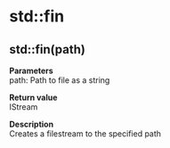 # std::fin

## std::fin(path)
**Parameters**  
path: Path to file as a string

**Return value**  
IStream

**Description**  
Creates a filestream to the specified path
